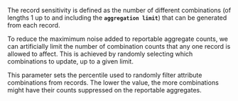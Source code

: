 The record sensitivity is defined as the number of different combinations (of lengths 1 up to and including the **`aggregation limit`**) that can be generated from each record.

To reduce the maximimum noise added to reportable aggregate counts, we can artificially limit the number of combination counts that any one record is allowed to affect. This is achieved by randomly selecting which combinations to update, up to a given limit.

This parameter sets the percentile used to randomly filter attribute combinations from records. The lower the value, the more combinations might have their counts suppressed on the reportable aggregates.